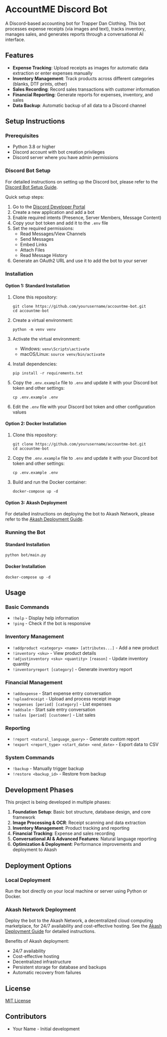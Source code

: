 # AccountME Discord Bot

A Discord-based accounting bot for Trapper Dan Clothing. This bot processes expense receipts (via images and text), tracks inventory, manages sales, and generates reports through a conversational AI interface.

## Features

- **Expense Tracking**: Upload receipts as images for automatic data extraction or enter expenses manually
- **Inventory Management**: Track products across different categories (blanks, DTF prints, other)
- **Sales Recording**: Record sales transactions with customer information
- **Financial Reporting**: Generate reports for expenses, inventory, and sales
- **Data Backup**: Automatic backup of all data to a Discord channel

## Setup Instructions

### Prerequisites

- Python 3.8 or higher
- Discord account with bot creation privileges
- Discord server where you have admin permissions

### Discord Bot Setup

For detailed instructions on setting up the Discord bot, please refer to the [Discord Bot Setup Guide](docs/discord_bot_setup.md).

Quick setup steps:

1. Go to the [Discord Developer Portal](https://discord.com/developers/applications)
2. Create a new application and add a bot
3. Enable required intents (Presence, Server Members, Message Content)
4. Copy your bot token and add it to the `.env` file
5. Set the required permissions:
   - Read Messages/View Channels
   - Send Messages
   - Embed Links
   - Attach Files
   - Read Message History
6. Generate an OAuth2 URL and use it to add the bot to your server

### Installation

#### Option 1: Standard Installation

1. Clone this repository:
   ```
   git clone https://github.com/yourusername/accountme-bot.git
   cd accountme-bot
   ```

2. Create a virtual environment:
   ```
   python -m venv venv
   ```

3. Activate the virtual environment:
   - Windows: `venv\Scripts\activate`
   - macOS/Linux: `source venv/bin/activate`

4. Install dependencies:
   ```
   pip install -r requirements.txt
   ```

5. Copy the `.env.example` file to `.env` and update it with your Discord bot token and other settings:
   ```
   cp .env.example .env
   ```

6. Edit the `.env` file with your Discord bot token and other configuration values

#### Option 2: Docker Installation

1. Clone this repository:
   ```
   git clone https://github.com/yourusername/accountme-bot.git
   cd accountme-bot
   ```

2. Copy the `.env.example` file to `.env` and update it with your Discord bot token and other settings:
   ```
   cp .env.example .env
   ```

3. Build and run the Docker container:
   ```
   docker-compose up -d
   ```

#### Option 3: Akash Deployment

For detailed instructions on deploying the bot to Akash Network, please refer to the [Akash Deployment Guide](docs/akash_deployment.md).

### Running the Bot

#### Standard Installation
```
python bot/main.py
```

#### Docker Installation
```
docker-compose up -d
```

## Usage

### Basic Commands

- `!help` - Display help information
- `!ping` - Check if the bot is responsive

### Inventory Management

- `!addproduct <category> <name> [attributes...]` - Add a new product
- `!inventory <sku>` - View product details
- `!adjustinventory <sku> <quantity> [reason]` - Update inventory quantity
- `!inventoryreport [category]` - Generate inventory report

### Financial Management

- `!addexpense` - Start expense entry conversation
- `!uploadreceipt` - Upload and process receipt image
- `!expenses [period] [category]` - List expenses
- `!addsale` - Start sale entry conversation
- `!sales [period] [customer]` - List sales

### Reporting

- `!report <natural_language_query>` - Generate custom report
- `!export <report_type> <start_date> <end_date>` - Export data to CSV

### System Commands

- `!backup` - Manually trigger backup
- `!restore <backup_id>` - Restore from backup

## Development Phases

This project is being developed in multiple phases:

1. **Foundation Setup**: Basic bot structure, database design, and core framework
2. **Image Processing & OCR**: Receipt scanning and data extraction
3. **Inventory Management**: Product tracking and reporting
4. **Financial Tracking**: Expense and sales recording
5. **Conversational AI & Advanced Features**: Natural language reporting
6. **Optimization & Deployment**: Performance improvements and deployment to Akash

## Deployment Options

### Local Deployment

Run the bot directly on your local machine or server using Python or Docker.

### Akash Network Deployment

Deploy the bot to the Akash Network, a decentralized cloud computing marketplace, for 24/7 availability and cost-effective hosting. See the [Akash Deployment Guide](docs/akash_deployment.md) for detailed instructions.

Benefits of Akash deployment:
- 24/7 availability
- Cost-effective hosting
- Decentralized infrastructure
- Persistent storage for database and backups
- Automatic recovery from failures

## License

[MIT License](LICENSE)

## Contributors

- Your Name - Initial development